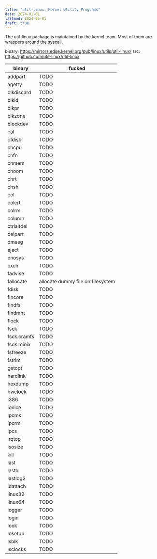 ```yaml
---
title: "util-linux: Kernel Utility Programs"
date: 2024-01-01
lastmod: 2024-05-01
draft: true
---
```


The util-linux package is maintained by the kernel team. Most of them are wrappers around the syscall.

binary: https://mirrors.edge.kernel.org/pub/linux/utils/util-linux/
src: https://github.com/util-linux/util-linux

| binary       | fucked                            |
|--------------|-----------------------------------|
| addpart      | TODO                              |
| agetty       | TODO                              |
| blkdiscard   | TODO                              |
| blkid        | TODO                              |
| blkpr        | TODO                              |
| blkzone      | TODO                              |
| blockdev     | TODO                              |
| cal          | TODO                              |
| cfdisk       | TODO                              |
| chcpu        | TODO                              |
| chfn         | TODO                              |
| chmem        | TODO                              |
| choom        | TODO                              |
| chrt         | TODO                              |
| chsh         | TODO                              |
| col          | TODO                              |
| colcrt       | TODO                              |
| colrm        | TODO                              |
| column       | TODO                              |
| ctrlaltdel   | TODO                              |
| delpart      | TODO                              |
| dmesg        | TODO                              |
| eject        | TODO                              |
| enosys       | TODO                              |
| exch         | TODO                              |
| fadvise      | TODO                              |
| fallocate    | allocate dummy file on filesystem |
| fdisk        | TODO                              |
| fincore      | TODO                              |
| findfs       | TODO                              |
| findmnt      | TODO                              |
| flock        | TODO                              |
| fsck         | TODO                              |
| fsck.cramfs  | TODO                              |
| fsck.minix   | TODO                              |
| fsfreeze     | TODO                              |
| fstrim       | TODO                              |
| getopt       | TODO                              |
| hardlink     | TODO                              |
| hexdump      | TODO                              |
| hwclock      | TODO                              |
| i386         | TODO                              |
| ionice       | TODO                              |
| ipcmk        | TODO                              |
| ipcrm        | TODO                              |
| ipcs         | TODO                              |
| irqtop       | TODO                              |
| isosize      | TODO                              |
| kill         | TODO                              |
| last         | TODO                              |
| lastb        | TODO                              |
| lastlog2     | TODO                              |
| ldattach     | TODO                              |
| linux32      | TODO                              |
| linux64      | TODO                              |
| logger       | TODO                              |
| login        | TODO                              |
| look         | TODO                              |
| losetup      | TODO                              |
| lsblk        | TODO                              |
| lsclocks     | TODO                              |
